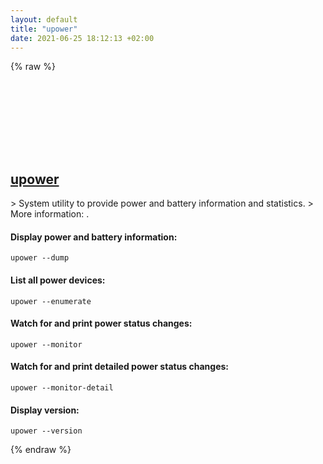 ```yaml
---
layout: default
title: "upower"
date: 2021-06-25 18:12:13 +02:00
---
```

{% raw %}
<h2 id="upower">
  <a href="/en/linux/upower.html">upower</a> <a href="#upower"><svg class="icon">
    <use href="/assets/images/unicode_sprite.svg#link" />
  </svg></a>
</h2>
> System utility to provide power and battery information and statistics.
> More information: <https://upower.freedesktop.org/docs/upower.1.html>.

#### Display power and battery information:
```shell
upower --dump
```
#### List all power devices:
```shell
upower --enumerate
```
#### Watch for and print power status changes:
```shell
upower --monitor
```
#### Watch for and print detailed power status changes:
```shell
upower --monitor-detail
```
#### Display version:
```shell
upower --version
```
{% endraw %}